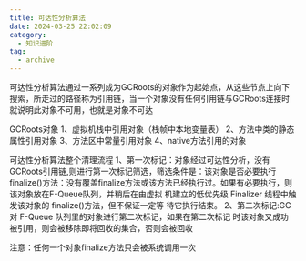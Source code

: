 ```yaml
---
title: 可达性分析算法
date: 2024-03-25 22:02:09
category:
  - 知识进阶
tag:
  - archive
---
```

可达性分析算法通过一系列成为GCRoots的对象作为起始点，从这些节点上向下搜索，所走过的路径称为引用链，当一个对象没有任何引用链与GCRoots连接时就说明此对象不可用，也就是对象不可达

GCRoots对象
1、虚拟机栈中引用对象（栈帧中本地变量表）
2、方法中类的静态属性引用对象
3、方法区中常量引用对象
4、native方法引用的对象

可达性分析算法整个清理流程
1、第一次标记：对象经过可达性分析，没有GCRoots引用链,则进行第一次标记筛选，筛选条件是：该对象是否必要执行finalize()方法：没有覆盖finalize方法或该方法已经执行过。如果有必要执行，则该对象放在F-Queue队列，并稍后在由虚拟 机建立的低优先级 Finalizer 线程中触发该对象的 finalize()方法，但不保证一定等 待它执行结束。
2、第二次标记:GC 对 F-Queue 队列里的对象进行第二次标记，如果在第二次标记 时该对象又成功被引用，则会被移除即将回收的集合，否则会被回收

注意：任何一个对象finalize方法只会被系统调用一次

